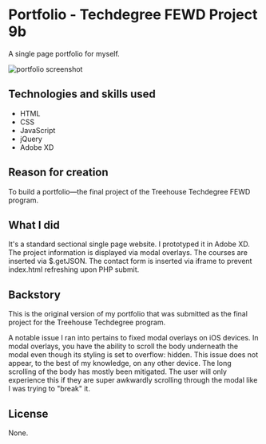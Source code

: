 # Portfolio - Techdegree FEWD Project 9b

A single page portfolio for myself.

![portfolio screenshot](https://user-images.githubusercontent.com/16675876/59713480-8d8ae200-91dd-11e9-9ca8-8fc186ee7f86.jpg)

## Technologies and skills used 

+ HTML
+ CSS
+ JavaScript
+ jQuery
+ Adobe XD 

## Reason for creation
To build a portfolio—the final project of the Treehouse Techdegree FEWD program. 

## What I did
 It's a standard sectional single page website. I prototyped it in Adobe XD. The project information is displayed via modal overlays. The courses are inserted via $.getJSON. The contact form is inserted via iframe to prevent index.html refreshing upon PHP submit. 
 
## Backstory
This is the original version of my portfolio that was submitted as the final project for the Treehouse Techdegree program.

A notable issue I ran into pertains to fixed modal overlays on iOS devices. In modal overlays, you have the ability to scroll the body underneath the modal even though its styling is set to overflow: hidden. This issue does not appear, to the best of my knowledge, on any other device. The long scrolling of the body has mostly been mitigated. The user will only experience this if they are super awkwardly scrolling through the modal like I was trying to "break" it.

## License
None.
